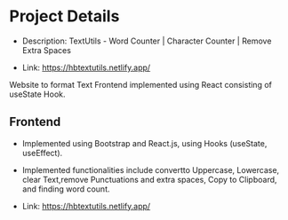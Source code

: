 # Project Details

- Description: TextUtils - Word Counter | Character Counter | Remove Extra Spaces

- Link: https://hbtextutils.netlify.app/

Website to format Text
Frontend implemented using React
consisting of useState Hook.


## Frontend

- Implemented using Bootstrap and React.js,  using Hooks (useState, useEffect).

- Implemented functionalities include convertto Uppercase, Lowercase, clear Text,remove Punctuations and extra spaces, Copy to Clipboard, and finding word count.

- Link: https://hbtextutils.netlify.app/
